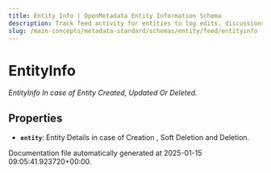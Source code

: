 ```yaml
---
title: Entity Info | OpenMetadata Entity Information Schema
description: Track feed activity for entities to log edits, discussions, and ownership changes.
slug: /main-concepts/metadata-standard/schemas/entity/feed/entityinfo
---
```


# EntityInfo

*EntityInfo In case of Entity Created, Updated Or Deleted.*

## Properties

- **`entity`**: Entity Details in case of Creation , Soft Deletion and Deletion.


Documentation file automatically generated at 2025-01-15 09:05:41.923720+00:00.
